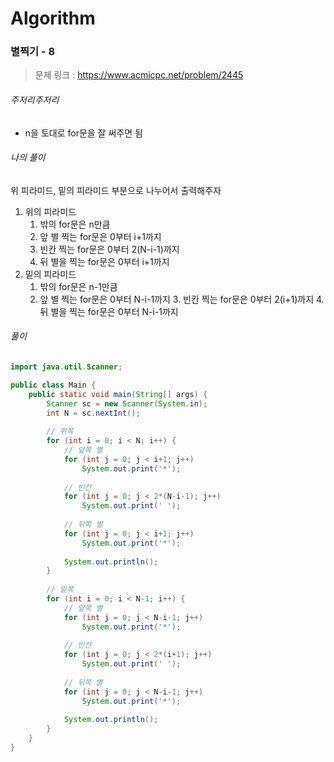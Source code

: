# Algorithm

### 별찍기 - 8

> 문제 링크 : https://www.acmicpc.net/problem/2445



###### 주저리주저리

* n을 토대로 for문을 잘 써주면 됨



###### 나의 풀이

위 피라미드, 밑의 피라미드 부분으로 나누어서 출력해주자

1. 위의 피라미드
    1. 밖의 for문은 n만큼
     2. 앞 별 찍는 for문은 0부터 i+1까지
     3. 빈칸 찍는 for문은 0부터 2(N-i-1)까지
     4. 뒤 별을 찍는 for문은 0부터 i+1까지
2. 밑의 피라미드
      1. 밖의 for문은 n-1만큼
      2. 앞 별 찍는 for문은 0부터 N-i-1까지
       3. 빈칸 찍는 for문은 0부터 2(i+1)까지
        4. 뒤 별을 찍는 for문은 0부터 N-i-1까지




###### 풀이

~~~java
import java.util.Scanner;

public class Main {
	public static void main(String[] args) {
		Scanner sc = new Scanner(System.in);
		int N = sc.nextInt();
		
		// 위쪽
		for (int i = 0; i < N; i++) {
			// 앞쪽 별
			for (int j = 0; j < i+1; j++) 
				System.out.print('*');
			
			// 빈칸
			for (int j = 0; j < 2*(N-i-1); j++)
				System.out.print(' ');
			
			// 뒤쪽 별
			for (int j = 0; j < i+1; j++) 
				System.out.print('*');
			
			System.out.println();
		}
		
		// 밑쪽
		for (int i = 0; i < N-1; i++) {
			// 앞쪽 별
			for (int j = 0; j < N-i-1; j++) 
				System.out.print('*');
			
			// 빈칸
			for (int j = 0; j < 2*(i+1); j++)
				System.out.print(' ');
			
			// 뒤쪽 별
			for (int j = 0; j < N-i-1; j++) 
				System.out.print('*');
			
			System.out.println();
		}
	}
}
~~~

